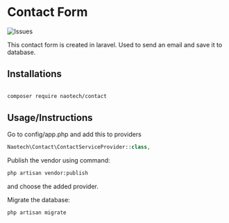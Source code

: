 # Contact Form

![Issues](https://img.shields.io/github/issues/mangao05/contact-package?style=flat-square)



This contact form is created in laravel. Used to send an email and save it to database.

## Installations
```bash

composer require naotech/contact

```
## Usage/Instructions
Go to config/app.php and add this to providers
```php
Naotech\Contact\ContactServiceProvider::class,
```

Publish the vendor using command:
```bash
php artisan vendor:publish
```

and choose the added provider.

Migrate the database:

```bash
php artisan migrate
```

